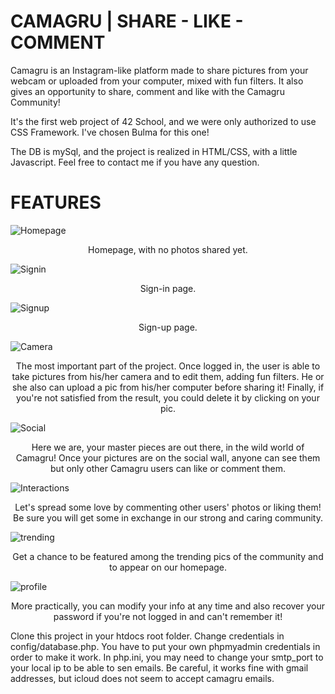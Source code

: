 # CAMAGRU | SHARE - LIKE - COMMENT
Camagru is an Instagram-like platform made to share pictures from your webcam or uploaded from your computer, mixed with fun filters. It also gives an opportunity to share, comment and like with the Camagru Community!

It's the first web project of 42 School, and we were only authorized to use CSS Framework. I've chosen Bulma for this one!

The DB is mySql, and the project is realized in HTML/CSS, with a little Javascript. Feel free to contact me if you have any question.

# FEATURES
![Homepage](../master/Previews/Homepage.png)
<p align="center">Homepage, with no photos shared yet.</p>

![Signin](../master/Previews/SignIn_page.png)
<p align="center">Sign-in page.</p>

![Signup](../master/Previews/SignUp_Page.png)
<p align="center">Sign-up page.</p>

![Camera](../master/Previews/PictureEditingPage.png)
<p align="center">The most important part of the project. Once logged in, the user is able to take pictures from his/her camera and to edit them, adding fun filters. He or she also can upload a pic from his/her computer before sharing it! Finally, if you're not satisfied from the result, you could delete it by clicking on your pic.</p>

![Social](../master/Previews/SociaWall.png)
<p align="center">Here we are, your master pieces are out there, in the wild world of Camagru! Once your pictures are on the social wall, anyone can see them but only other Camagru users can like or comment them.</p>

![Interactions](../master/Previews/Interactions_page.png)
<p align="center">Let's spread some love by commenting other users' photos or liking them! Be sure you will get some in exchange in our strong and caring community.</p>

![trending](../master/Previews/HomePagePics.png)
<p align="center">Get a chance to be featured among the trending pics of the community and to appear on our homepage.</p>

![profile](../master/Previews/ProfilePage.png)
<p align="center">More practically, you can modify your info at any time and also recover your password if you're not logged in and can't remember it!</p>

Clone this project in your htdocs root folder.
Change credentials in config/database.php. You have to put your own phpmyadmin credentials in order to make it work.
In php.ini, you may need to change your smtp_port to your local ip to be able to sen emails. Be careful, it works fine with gmail addresses, but icloud does not seem to accept camagru emails.

